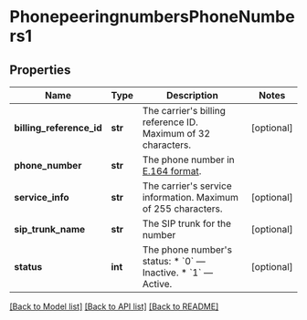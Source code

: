 # PhonepeeringnumbersPhoneNumbers1

## Properties
Name | Type | Description | Notes
------------ | ------------- | ------------- | -------------
**billing_reference_id** | **str** | The carrier&#x27;s billing reference ID. Maximum of 32 characters. | [optional] 
**phone_number** | **str** | The phone number in [E.164 format](https://en.wikipedia.org/wiki/E.164). | 
**service_info** | **str** | The carrier&#x27;s service information. Maximum of 255 characters. | [optional] 
**sip_trunk_name** | **str** | The SIP trunk for the number | [optional] 
**status** | **int** | The phone number&#x27;s status: * &#x60;0&#x60; — Inactive. * &#x60;1&#x60; — Active. | [optional] 

[[Back to Model list]](../README.md#documentation-for-models) [[Back to API list]](../README.md#documentation-for-api-endpoints) [[Back to README]](../README.md)

